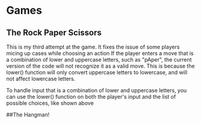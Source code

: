 # Games


## The Rock Paper Scissors
This is my third attempt at the game. It fixes the issue of some players micing up cases while choosing an action
If the player enters a move that is a combination of lower and uppercase letters, such as "pAper",
the current version of the code will not recognize it as a valid move. This is because the lower() function will only convert uppercase letters to lowercase,
and will not affect lowercase letters.

To handle input that is a combination of lower and uppercase letters,
you can use the lower() function on both the player's input and the list of possible choices, like shown above

##The Hangman!
